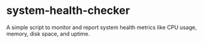 # system-health-checker
A simple script to monitor and report system health metrics like CPU usage, memory, disk space, and uptime.
